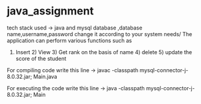 # java_assignment
tech stack used -> java and mysql
database ,database name,username,password change it according to your system needs/
The application can perform various functions such as
1) Insert 2) View 3) Get rank on the basis of name 4) delete 5) update the score of the student


For compiling code write this line -> javac -classpath mysql-connector-j-8.0.32.jar; Main.java


For executing the code write this line -> java -classpath mysql-connector-j-8.0.32.jar; Main
